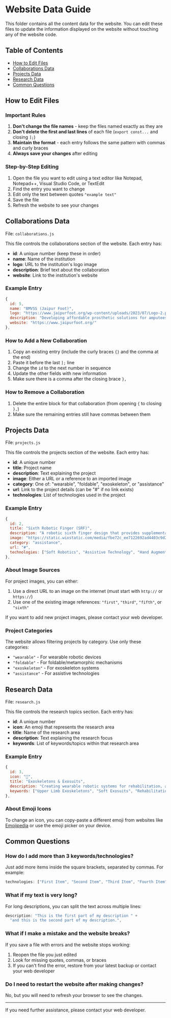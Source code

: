 # Website Data Guide

This folder contains all the content data for the website. You can edit these files to update the information displayed on the website without touching any of the website code.

## Table of Contents
- [How to Edit Files](#how-to-edit-files)
- [Collaborations Data](#collaborations-data)
- [Projects Data](#projects-data)
- [Research Data](#research-data)
- [Common Questions](#common-questions)

## How to Edit Files

### Important Rules
1. **Don't change the file names** - keep the files named exactly as they are
2. **Don't delete the first and last lines** of each file (`export const...` and closing `];`)
3. **Maintain the format** - each entry follows the same pattern with commas and curly braces
4. **Always save your changes** after editing

### Step-by-Step Editing
1. Open the file you want to edit using a text editor like Notepad, Notepad++, Visual Studio Code, or TextEdit
2. Find the entry you want to change
3. Edit only the text between quotes `"example text"`
4. Save the file
5. Refresh the website to see your changes

## Collaborations Data

File: `collaborations.js`

This file controls the collaborations section of the website. Each entry has:

- **id**: A unique number (keep these in order)
- **name**: Name of the institution
- **logo**: URL to the institution's logo image
- **description**: Brief text about the collaboration
- **website**: Link to the institution's website

### Example Entry

```javascript
{
  id: 5,
  name: "BMVSS (Jaipur Foot)",
  logo: "https://www.jaipurfoot.org/wp-content/uploads/2023/07/Logo-2.png",
  description: "Developing affordable prosthetic solutions for amputees in partnership with this NGO.",
  website: "https://www.jaipurfoot.org/"
},
```

### How to Add a New Collaboration

1. Copy an existing entry (include the curly braces `{}` and the comma at the end)
2. Paste it before the last `];` line
3. Change the `id` to the next number in sequence
4. Update the other fields with new information
5. Make sure there is a comma after the closing brace `},`

### How to Remove a Collaboration

1. Delete the entire block for that collaboration (from opening `{` to closing `},`)
2. Make sure the remaining entries still have commas between them

## Projects Data

File: `projects.js`

This file controls the projects section of the website. Each entry has:

- **id**: A unique number
- **title**: Project name
- **description**: Text explaining the project
- **image**: Either a URL or a reference to an imported image
- **category**: One of: "wearable", "foldable", "exoskeleton", or "assistance"
- **url**: Link to the project details (can be "#" if no link exists)
- **technologies**: List of technologies used in the project

### Example Entry

```javascript
{
  id: 2,
  title: "Sixth Robotic Finger (SRF)",
  description: "A robotic sixth finger design that provides supplementary grasping capabilities to assist individuals with hand impairments or for enhanced manipulation.",
  image: "https://static.wixstatic.com/media/fbe72c_ee7122692ad4403c9d25190d5644d1e0~mv2.png/v1/crop/x_8,y_0,w_502,h_242/fill/w_440,h_190,al_c,q_85,usm_0.66_1.00_0.01,enc_avif,quality_auto/SRF.png",
  category: "assistance",
  url: "#",
  technologies: ["Soft Robotics", "Assistive Technology", "Hand Augmentation"]
},
```

### About Image Sources

For project images, you can either:
1. Use a direct URL to an image on the internet (must start with `http://` or `https://`)
2. Use one of the existing image references: `"first"`, `"third"`, `"fifth"`, or `"sixth"`

If you want to add new project images, please contact your web developer.

### Project Categories

The website allows filtering projects by category. Use only these categories:
- `"wearable"` - For wearable robotic devices
- `"foldable"` - For foldable/metamorphic mechanisms
- `"exoskeleton"` - For exoskeleton systems
- `"assistance"` - For assistive technologies

## Research Data

File: `research.js`

This file controls the research topics section. Each entry has:

- **id**: A unique number
- **icon**: An emoji that represents the research area
- **title**: Name of the research area
- **description**: Text explaining the research focus
- **keywords**: List of keywords/topics within that research area

### Example Entry

```javascript
{
  id: 3,
  icon: "🦿",
  title: "Exoskeletons & Exosuits",
  description: "Creating wearable robotic systems for rehabilitation, assistive support, and performance enhancement in industrial and medical applications.",
  keywords: ["Upper Limb Exoskeletons", "Soft Exosuits", "Rehabilitation Robotics"]
},
```

### About Emoji Icons

To change an icon, you can copy-paste a different emoji from websites like [Emojipedia](https://emojipedia.org/) or use the emoji picker on your device.

## Common Questions

### How do I add more than 3 keywords/technologies?

Just add more items inside the square brackets, separated by commas. For example:

```javascript
technologies: ["First Item", "Second Item", "Third Item", "Fourth Item"]
```

### What if my text is very long?

For long descriptions, you can split the text across multiple lines:

```javascript
description: "This is the first part of my description " +
  "and this is the second part of my description.",
```

### What if I make a mistake and the website breaks?

If you save a file with errors and the website stops working:
1. Reopen the file you just edited
2. Look for missing quotes, commas, or braces
3. If you can't find the error, restore from your latest backup or contact your web developer

### Do I need to restart the website after making changes?

No, but you will need to refresh your browser to see the changes.

---

If you need further assistance, please contact your web developer.
